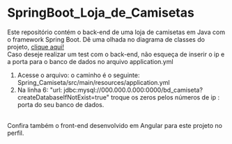 # SpringBoot_Loja_de_Camisetas
Este repositório contém o back-end de uma loja de camisetas em Java com o framework Spring Boot.
Dê uma olhada no diagrama de classes do projeto, <a href="https://drive.google.com/file/d/1is-QkJ2uDoJrll4yvMUgZ_HOXVxksCGc/view?usp=sharing">clique aqui!</a>
<br>
Caso deseje realizar um test com o back-end, não esqueça de inserir o ip e a porta para o banco de dados no arquivo application.yml
1. Acesse o arquivo: o caminho é o seguinte: Spring_Camiseta/src/main/resources/application.yml
2. Na linha 6: "url: jdbc:mysql://000.000.0.000:0000/bd_camiseta?createDatabaseIfNotExist=true"
troque os zeros pelos números de ip : porta do seu banco de dados.
<br>
Confira também o front-end desenvolvido em Angular para este projeto no perfil.

